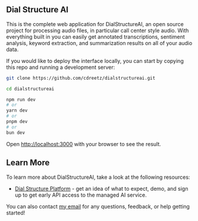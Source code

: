 ## Dial Structure AI

This is the complete web application for DialStructureAI, an open source project for processing audio files, in particular call center style audio.  With everything built in you can easily get annotated transcriptions, sentiment analysis, keyword extraction, and summarization results on all of your audio data.

If you would like to deploy the interface locally, you can start by copying this repo and running a development server:

```bash
git clone https://github.com/cdreetz/dialstructureai.git
```

```bash
cd dialstructureai
```

```bash
npm run dev
# or
yarn dev
# or
pnpm dev
# or
bun dev
```

Open [http://localhost:3000](http://localhost:3000) with your browser to see the result.

## Learn More

To learn more about DialStructureAI, take a look at the following resources:

- [Dial Structure Platform](https://www.dialstructureai.com/) - get an idea of what to expect, demo, and sign up to get early API access to the managed AI service.

You can also contact [my email](mailto:cdreetz@gmail.com) for any questions, feedback, or help getting started!


